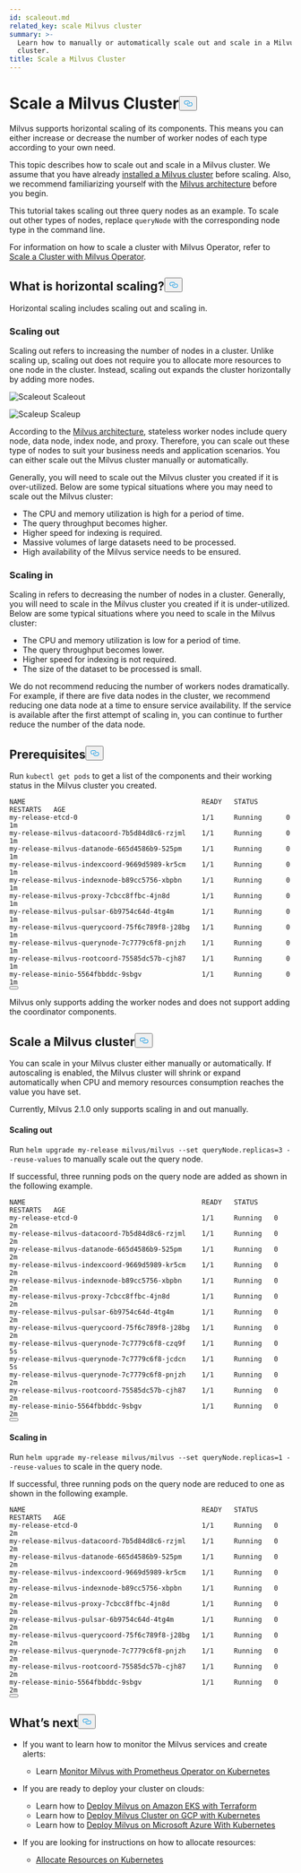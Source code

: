 ```yaml
---
id: scaleout.md
related_key: scale Milvus cluster
summary: >-
  Learn how to manually or automatically scale out and scale in a Milvus
  cluster.
title: Scale a Milvus Cluster
---
```

<h1 id="Scale-a-Milvus-Cluster" class="common-anchor-header">Scale a Milvus Cluster<button data-href="#Scale-a-Milvus-Cluster" class="anchor-icon" translate="no">
      <svg translate="no"
        aria-hidden="true"
        focusable="false"
        height="20"
        version="1.1"
        viewBox="0 0 16 16"
        width="16"
      >
        <path
          fill="#0092E4"
          fill-rule="evenodd"
          d="M4 9h1v1H4c-1.5 0-3-1.69-3-3.5S2.55 3 4 3h4c1.45 0 3 1.69 3 3.5 0 1.41-.91 2.72-2 3.25V8.59c.58-.45 1-1.27 1-2.09C10 5.22 8.98 4 8 4H4c-.98 0-2 1.22-2 2.5S3 9 4 9zm9-3h-1v1h1c1 0 2 1.22 2 2.5S13.98 12 13 12H9c-.98 0-2-1.22-2-2.5 0-.83.42-1.64 1-2.09V6.25c-1.09.53-2 1.84-2 3.25C6 11.31 7.55 13 9 13h4c1.45 0 3-1.69 3-3.5S14.5 6 13 6z"
        ></path>
      </svg>
    </button></h1><p>Milvus supports horizontal scaling of its components. This means you can either increase or decrease  the number of worker nodes of each type according to your own need.</p>
<p>This topic describes how to scale out and scale in a Milvus cluster. We assume that you have already <a href="/docs/es/install_cluster-helm.md">installed a Milvus cluster</a> before scaling. Also, we recommend familiarizing yourself with the <a href="/docs/es/architecture_overview.md">Milvus architecture</a> before you begin.</p>
<p>This tutorial takes scaling out three query nodes as an example. To scale out other types of nodes, replace <code translate="no">queryNode</code> with the corresponding node type in the command line.</p>
<div class="alert note">
<p>For information on how to scale a cluster with Milvus Operator, refer to <a href="https://github.com/zilliztech/milvus-operator/blob/main/docs/administration/scale-a-milvus-cluster.md">Scale a Cluster with Milvus Operator</a>.</p>
</div>
<h2 id="What-is-horizontal-scaling" class="common-anchor-header">What is horizontal scaling?<button data-href="#What-is-horizontal-scaling" class="anchor-icon" translate="no">
      <svg translate="no"
        aria-hidden="true"
        focusable="false"
        height="20"
        version="1.1"
        viewBox="0 0 16 16"
        width="16"
      >
        <path
          fill="#0092E4"
          fill-rule="evenodd"
          d="M4 9h1v1H4c-1.5 0-3-1.69-3-3.5S2.55 3 4 3h4c1.45 0 3 1.69 3 3.5 0 1.41-.91 2.72-2 3.25V8.59c.58-.45 1-1.27 1-2.09C10 5.22 8.98 4 8 4H4c-.98 0-2 1.22-2 2.5S3 9 4 9zm9-3h-1v1h1c1 0 2 1.22 2 2.5S13.98 12 13 12H9c-.98 0-2-1.22-2-2.5 0-.83.42-1.64 1-2.09V6.25c-1.09.53-2 1.84-2 3.25C6 11.31 7.55 13 9 13h4c1.45 0 3-1.69 3-3.5S14.5 6 13 6z"
        ></path>
      </svg>
    </button></h2><p>Horizontal scaling includes scaling out and scaling in.</p>
<h3 id="Scaling-out" class="common-anchor-header">Scaling out</h3><p>Scaling out refers to increasing the number of nodes in a cluster. Unlike scaling up, scaling out does not require you to allocate more resources to one node in the cluster. Instead, scaling out expands the cluster horizontally by adding more nodes.</p>
<p>
  <span class="img-wrapper">
    <img translate="no" src="/docs/v2.4.x/assets/scale_out.jpg" alt="Scaleout" class="doc-image" id="scaleout" />
    <span>Scaleout</span>
  </span>
</p>
<p>
  <span class="img-wrapper">
    <img translate="no" src="/docs/v2.4.x/assets/scale_up.jpg" alt="Scaleup" class="doc-image" id="scaleup" />
    <span>Scaleup</span>
  </span>
</p>
<p>According to the <a href="/docs/es/architecture_overview.md">Milvus architecture</a>, stateless worker nodes include query node, data node, index node, and proxy. Therefore, you can scale out these type of nodes to suit your business needs and application scenarios. You can either scale out the Milvus cluster manually or automatically.</p>
<p>Generally, you will need to scale out the Milvus cluster you created if it is over-utilized. Below are some typical situations where you may need to scale out the Milvus cluster:</p>
<ul>
<li>The CPU and memory utilization is high for a period of time.</li>
<li>The query throughput becomes higher.</li>
<li>Higher speed for indexing is required.</li>
<li>Massive volumes of large datasets need to be processed.</li>
<li>High availability of the Milvus service needs to be ensured.</li>
</ul>
<h3 id="Scaling-in" class="common-anchor-header">Scaling in</h3><p>Scaling in refers to decreasing the number of nodes in a cluster. Generally, you will need to scale in the Milvus cluster you created if it is under-utilized. Below are some typical situations where you need to scale in the Milvus cluster:</p>
<ul>
<li>The CPU and memory utilization is low for a period of time.</li>
<li>The query throughput becomes lower.</li>
<li>Higher speed for indexing is not required.</li>
<li>The size of the dataset to be processed is small.</li>
</ul>
<div class="alert note">
We do not recommend reducing the number of workers nodes dramatically. For example, if there are five data nodes in the cluster, we recommend reducing one data node at a time to ensure service availability. If the service is available after the first attempt of scaling in, you can continue to further reduce the number of the data node.
</div>
<h2 id="Prerequisites" class="common-anchor-header">Prerequisites<button data-href="#Prerequisites" class="anchor-icon" translate="no">
      <svg translate="no"
        aria-hidden="true"
        focusable="false"
        height="20"
        version="1.1"
        viewBox="0 0 16 16"
        width="16"
      >
        <path
          fill="#0092E4"
          fill-rule="evenodd"
          d="M4 9h1v1H4c-1.5 0-3-1.69-3-3.5S2.55 3 4 3h4c1.45 0 3 1.69 3 3.5 0 1.41-.91 2.72-2 3.25V8.59c.58-.45 1-1.27 1-2.09C10 5.22 8.98 4 8 4H4c-.98 0-2 1.22-2 2.5S3 9 4 9zm9-3h-1v1h1c1 0 2 1.22 2 2.5S13.98 12 13 12H9c-.98 0-2-1.22-2-2.5 0-.83.42-1.64 1-2.09V6.25c-1.09.53-2 1.84-2 3.25C6 11.31 7.55 13 9 13h4c1.45 0 3-1.69 3-3.5S14.5 6 13 6z"
        ></path>
      </svg>
    </button></h2><p>Run <code translate="no">kubectl get pods</code> to get a list of the components and their working status in the Milvus cluster you created.</p>
<pre><code translate="no">NAME                                            READY   STATUS       RESTARTS   AGE
my-release-etcd-0                               1/1     Running      0          1m
my-release-milvus-datacoord-7b5d84d8c6-rzjml    1/1     Running      0          1m
my-release-milvus-datanode-665d4586b9-525pm     1/1     Running      0          1m
my-release-milvus-indexcoord-9669d5989-kr5cm    1/1     Running      0          1m
my-release-milvus-indexnode-b89cc5756-xbpbn     1/1     Running      0          1m
my-release-milvus-proxy-7cbcc8ffbc-4jn8d        1/1     Running      0          1m
my-release-milvus-pulsar-6b9754c64d-4tg4m       1/1     Running      0          1m
my-release-milvus-querycoord-75f6c789f8-j28bg   1/1     Running      0          1m
my-release-milvus-querynode-7c7779c6f8-pnjzh    1/1     Running      0          1m
my-release-milvus-rootcoord-75585dc57b-cjh87    1/1     Running      0          1m
my-release-minio-5564fbbddc-9sbgv               1/1     Running      0          1m 
<button class="copy-code-btn"></button></code></pre>
<div class="alert note">
Milvus only supports adding the worker nodes and does not support adding the coordinator components.
</div>
<h2 id="Scale-a-Milvus-cluster" class="common-anchor-header">Scale a Milvus cluster<button data-href="#Scale-a-Milvus-cluster" class="anchor-icon" translate="no">
      <svg translate="no"
        aria-hidden="true"
        focusable="false"
        height="20"
        version="1.1"
        viewBox="0 0 16 16"
        width="16"
      >
        <path
          fill="#0092E4"
          fill-rule="evenodd"
          d="M4 9h1v1H4c-1.5 0-3-1.69-3-3.5S2.55 3 4 3h4c1.45 0 3 1.69 3 3.5 0 1.41-.91 2.72-2 3.25V8.59c.58-.45 1-1.27 1-2.09C10 5.22 8.98 4 8 4H4c-.98 0-2 1.22-2 2.5S3 9 4 9zm9-3h-1v1h1c1 0 2 1.22 2 2.5S13.98 12 13 12H9c-.98 0-2-1.22-2-2.5 0-.83.42-1.64 1-2.09V6.25c-1.09.53-2 1.84-2 3.25C6 11.31 7.55 13 9 13h4c1.45 0 3-1.69 3-3.5S14.5 6 13 6z"
        ></path>
      </svg>
    </button></h2><p>You can scale in your Milvus cluster either manually or automatically. If autoscaling is enabled, the Milvus cluster will shrink or expand automatically when CPU and memory resources consumption reaches the value you have set.</p>
<p>Currently, Milvus 2.1.0 only supports scaling in and out manually.</p>
<h4 id="Scaling-out" class="common-anchor-header">Scaling out</h4><p>Run <code translate="no">helm upgrade my-release milvus/milvus --set queryNode.replicas=3 --reuse-values</code> to manually scale out the query node.</p>
<p>If successful, three running pods on the query node are added as shown in the following example.</p>
<pre><code translate="no">NAME                                            READY   STATUS    RESTARTS   AGE
my-release-etcd-0                               1/1     Running   0          2m
my-release-milvus-datacoord-7b5d84d8c6-rzjml    1/1     Running   0          2m
my-release-milvus-datanode-665d4586b9-525pm     1/1     Running   0          2m
my-release-milvus-indexcoord-9669d5989-kr5cm    1/1     Running   0          2m
my-release-milvus-indexnode-b89cc5756-xbpbn     1/1     Running   0          2m
my-release-milvus-proxy-7cbcc8ffbc-4jn8d        1/1     Running   0          2m
my-release-milvus-pulsar-6b9754c64d-4tg4m       1/1     Running   0          2m
my-release-milvus-querycoord-75f6c789f8-j28bg   1/1     Running   0          2m
my-release-milvus-querynode-7c7779c6f8-czq9f    1/1     Running   0          5s
my-release-milvus-querynode-7c7779c6f8-jcdcn    1/1     Running   0          5s
my-release-milvus-querynode-7c7779c6f8-pnjzh    1/1     Running   0          2m
my-release-milvus-rootcoord-75585dc57b-cjh87    1/1     Running   0          2m
my-release-minio-5564fbbddc-9sbgv               1/1     Running   0          2m
<button class="copy-code-btn"></button></code></pre>
<h4 id="Scaling-in" class="common-anchor-header">Scaling in</h4><p>Run <code translate="no">helm upgrade my-release milvus/milvus --set queryNode.replicas=1 --reuse-values</code> to scale in the query node.</p>
<p>If successful, three running pods on the query node are reduced to one as shown in the following example.</p>
<pre><code translate="no">NAME                                            READY   STATUS    RESTARTS   AGE
my-release-etcd-0                               1/1     Running   0          2m
my-release-milvus-datacoord-7b5d84d8c6-rzjml    1/1     Running   0          2m
my-release-milvus-datanode-665d4586b9-525pm     1/1     Running   0          2m
my-release-milvus-indexcoord-9669d5989-kr5cm    1/1     Running   0          2m
my-release-milvus-indexnode-b89cc5756-xbpbn     1/1     Running   0          2m
my-release-milvus-proxy-7cbcc8ffbc-4jn8d        1/1     Running   0          2m
my-release-milvus-pulsar-6b9754c64d-4tg4m       1/1     Running   0          2m
my-release-milvus-querycoord-75f6c789f8-j28bg   1/1     Running   0          2m
my-release-milvus-querynode-7c7779c6f8-pnjzh    1/1     Running   0          2m
my-release-milvus-rootcoord-75585dc57b-cjh87    1/1     Running   0          2m
my-release-minio-5564fbbddc-9sbgv               1/1     Running   0          2m
<button class="copy-code-btn"></button></code></pre>
<h2 id="Whats-next" class="common-anchor-header">What’s next<button data-href="#Whats-next" class="anchor-icon" translate="no">
      <svg translate="no"
        aria-hidden="true"
        focusable="false"
        height="20"
        version="1.1"
        viewBox="0 0 16 16"
        width="16"
      >
        <path
          fill="#0092E4"
          fill-rule="evenodd"
          d="M4 9h1v1H4c-1.5 0-3-1.69-3-3.5S2.55 3 4 3h4c1.45 0 3 1.69 3 3.5 0 1.41-.91 2.72-2 3.25V8.59c.58-.45 1-1.27 1-2.09C10 5.22 8.98 4 8 4H4c-.98 0-2 1.22-2 2.5S3 9 4 9zm9-3h-1v1h1c1 0 2 1.22 2 2.5S13.98 12 13 12H9c-.98 0-2-1.22-2-2.5 0-.83.42-1.64 1-2.09V6.25c-1.09.53-2 1.84-2 3.25C6 11.31 7.55 13 9 13h4c1.45 0 3-1.69 3-3.5S14.5 6 13 6z"
        ></path>
      </svg>
    </button></h2><ul>
<li><p>If you want to learn how to monitor the Milvus services and create alerts:</p>
<ul>
<li>Learn <a href="/docs/es/monitor.md">Monitor Milvus with Prometheus Operator on Kubernetes</a></li>
</ul></li>
<li><p>If you are ready to deploy your cluster on clouds:</p>
<ul>
<li>Learn how to <a href="/docs/es/eks.md">Deploy Milvus on Amazon EKS with Terraform</a></li>
<li>Learn how to <a href="/docs/es/gcp.md">Deploy Milvus Cluster on GCP with Kubernetes</a></li>
<li>Learn how to <a href="/docs/es/azure.md">Deploy Milvus on Microsoft Azure With Kubernetes</a></li>
</ul></li>
<li><p>If you are looking for instructions on how to allocate resources:</p>
<ul>
<li><a href="/docs/es/allocate.md#standalone">Allocate Resources on Kubernetes</a></li>
</ul></li>
</ul>
